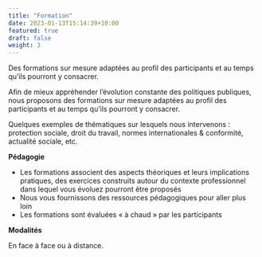 ```yaml
---
title: "Formation"
date: 2023-01-13T15:14:39+10:00
featured: true
draft: false
weight: 3
---
```


Des formations sur mesure adaptées au profil des participants et au temps qu’ils pourront y consacrer.

Afin de mieux appréhender l’évolution constante des politiques publiques, nous proposons des formations sur mesure adaptées au profil des participants et au temps qu’ils pourront y consacrer.

Quelques exemples de thématiques sur lesquels nous intervenons : protection sociale, droit du travail, normes internationales & conformité, actualité sociale, etc.

**Pédagogie**

- Les formations associent des aspects théoriques et leurs implications pratiques, des exercices construits autour du contexte professionnel dans lequel vous évoluez pourront être proposés
- Nous vous fournissons des ressources pédagogiques pour aller plus loin
- Les formations sont évaluées « à chaud » par les participants
 
**Modalités**

En face à face ou à distance.

